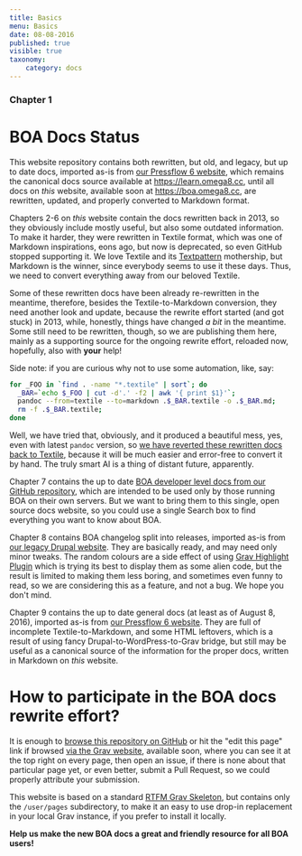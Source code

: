 ```yaml
---
title: Basics
menu: Basics
date: 08-08-2016
published: true
visible: true
taxonomy:
    category: docs
---
```


### Chapter 1

# BOA Docs Status

This website repository contains both rewritten, but old, and legacy,
but up to date docs, imported as-is from [our Pressflow 6 website](https://learn.omega8.cc),
which remains the canonical docs source available at https://learn.omega8.cc,
until all docs on _this_ website, available soon at https://boa.omega8.cc,
are rewritten, updated, and properly converted to Markdown format.

Chapters 2-6 on _this_ website contain the docs rewritten back in 2013,
so they obviously include mostly useful, but also some outdated information.
To make it harder, they were rewritten in Textile format, which was one of
Markdown inspirations, eons ago, but now is deprecated, so even GitHub stopped
supporting it. We love Textile and its [Textpattern](http://textpattern.com)
mothership, but Markdown is the winner, since everybody seems to use it
these days. Thus, we need to convert everything away from our beloved Textile.

Some of these rewritten docs have been already re-rewritten in the meantime,
therefore, besides the Textile-to-Markdown conversion, they need another look
and update, because the rewrite effort started (and got stuck) in 2013, while,
honestly, things have changed _a bit_ in the meantime. Some still need to be
rewritten, though, so we are publishing them here, mainly as a supporting source
for the ongoing rewrite effort, reloaded now, hopefully, also with **your** help!

Side note: if you are curious why not to use some automation, like, say:

```bash
for _FOO in `find . -name "*.textile" | sort`; do
  _BAR=`echo $_FOO | cut -d'.' -f2 | awk '{ print $1}'`;
  pandoc --from=textile --to=markdown .$_BAR.textile -o .$_BAR.md;
  rm -f .$_BAR.textile;
done
```

Well, we have tried that, obviously, and it produced a beautiful mess, yes,
even with latest `pandoc` version, so [we have reverted these rewritten docs
back to Textile](https://github.com/omega8cc/pages_rtfm/commit/ebf577bdf69f3ea2a2188ac2edfbd4c8caad2e98),
because it will be much easier and error-free to convert it by hand.
The truly smart AI is a thing of distant future, apparently.

Chapter 7 contains the up to date [BOA developer level docs from our GitHub
repository](https://github.com/omega8cc/boa), which are intended to be used
only by those running BOA on their own servers. But we want to bring them
to this single, open source docs website, so you could use a single Search box
to find everything you want to know about BOA.

Chapter 8 contains BOA changelog split into releases, imported as-is from
[our legacy Drupal website](https://learn.omega8.cc/updates). They are basically
ready, and may need only minor tweaks. The random colours are a side effect of
using [Grav Highlight Plugin](https://github.com/getgrav/grav-plugin-highlight)
which is trying its best to display them as some alien code, but the result
is limited to making them less boring, and sometimes even funny to read,
so we are considering this as a feature, and not a bug. We hope you don't mind.

Chapter 9 contains the up to date general docs (at least as of August 8, 2016),
imported as-is from [our Pressflow 6 website](https://learn.omega8.cc).
They are full of incomplete Textile-to-Markdown, and some HTML leftovers,
which is a result of using fancy Drupal-to-WordPress-to-Grav bridge, but still
may be useful as a canonical source of the information for the proper docs,
written in Markdown on _this_ website.

# How to participate in the BOA docs rewrite effort?

It is enough to [browse this repository on GitHub](https://github.com/omega8cc/pages_rtfm)
or hit the "edit this page" link if browsed [via the Grav website](https://boa.omega8.cc),
available soon, where you can see it at the top right on every page,
then open an issue, if there is none about that particular page yet, or even
better, submit a Pull Request, so we could properly attribute your submission.

This website is based on a standard [RTFM Grav Skeleton](https://github.com/getgrav/grav-skeleton-rtfm-site),
but contains only the `/user/pages` subdirectory, to make it an easy to use
drop-in replacement in your local Grav instance, if you prefer to install it
locally.

**Help us make the new BOA docs a great and friendly resource for all BOA users!**
